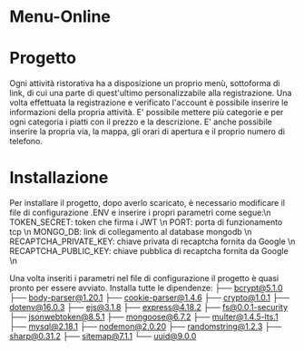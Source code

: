 # Menu-Online

# Progetto
Ogni attività ristorativa ha a disposizione un proprio menù, sottoforma di link, di cui una parte di quest'ultimo personalizzabile alla registrazione.
Una volta effettuata la registrazione e verificato l'account è possibile inserire le informazioni della propria attività.
E' possibile mettere più categorie e per ogni categoria i piatti con il prezzo e la descrizione.
E' anche possibile inserire la propria via, la mappa, gli orari di apertura e il proprio numero di telefono.


# Installazione
Per installare il progetto, dopo averlo scaricato, è necessario modificare il file di configurazione .ENV e inserire i propri parametri come segue:\n
TOKEN_SECRET: token che firma i JWT \n
PORT: porta di funzionamento tcp \n
MONGO_DB: link di collegamento al database mongodb \n
RECAPTCHA_PRIVATE_KEY: chiave privata di recaptcha fornita da Google \n
RECAPTCHA_PUBLIC_KEY: chiave pubblica di recaptcha fornita da Google \n

Una volta inseriti i parametri nel file di configurazione il progetto è quasi pronto per essere avviato.
Installa tutte le dipendenze:
├── bcrypt@5.1.0
├── body-parser@1.20.1
├── cookie-parser@1.4.6
├── crypto@1.0.1
├── dotenv@16.0.3
├── ejs@3.1.8
├── express@4.18.2
├── fs@0.0.1-security
├── jsonwebtoken@8.5.1
├── mongoose@6.7.2
├── multer@1.4.5-lts.1
├── mysql@2.18.1
├── nodemon@2.0.20
├── randomstring@1.2.3
├── sharp@0.31.2
├── sitemap@7.1.1
└── uuid@9.0.0
